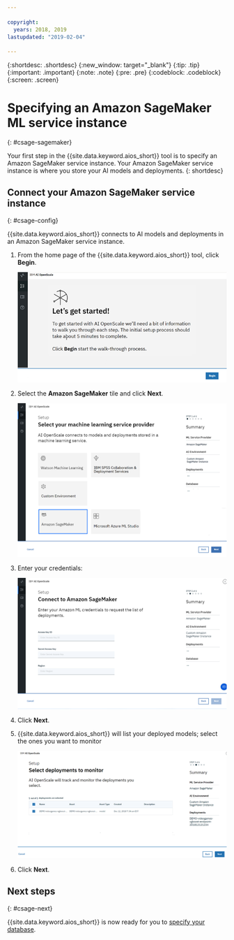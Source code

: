 ```yaml
---

copyright:
  years: 2018, 2019
lastupdated: "2019-02-04"

---
```


{:shortdesc: .shortdesc}
{:new_window: target="_blank"}
{:tip: .tip}
{:important: .important}
{:note: .note}
{:pre: .pre}
{:codeblock: .codeblock}
{:screen: .screen}

# Specifying an Amazon SageMaker ML service instance
{: #csage-sagemaker}

Your first step in the {{site.data.keyword.aios_short}} tool is to specify an Amazon SageMaker service instance. Your Amazon SageMaker service instance is where you store your AI models and deployments.
{: shortdesc}

## Connect your Amazon SageMaker service instance
{: #csage-config}

{{site.data.keyword.aios_short}} connects to AI models and deployments in an Amazon SageMaker service instance.

1.  From the home page of the {{site.data.keyword.aios_short}} tool, click **Begin**.

    ![Home page](images/gs-config-start.png)

1.  Select the **Amazon SageMaker** tile and click **Next**.

    ![Select Amazon SageMaker service](images/connect-sage.png)

1.  Enter your credentials:

    ![Enter Amazon SageMaker service credentials](images/connect-sage-cred.png)

1.  Click **Next**.

1.  {{site.data.keyword.aios_short}} will list your deployed models; select the ones you want to monitor

    ![Select Amazon SageMaker deployed models](images/connect-sage-deploys.png)

1.  Click **Next**.

## Next steps
{: #csage-next}

{{site.data.keyword.aios_short}} is now ready for you to [specify your database](/docs/services/ai-openscale-icp/connect-db.html).
